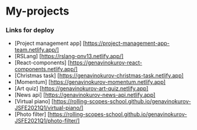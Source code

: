 # My-projects
### Links for deploy
- [Project management app] [https://project-management-app-team.netlify.app/]
- [RSLang] [https://rslang-pnv13.netlify.app/]
- [React-components] [https://genavinokurov-react-components.netlify.app/]
- [Christmas task] [https://genavinokurov-christmas-task.netlify.app]
- [Momentum] [https://genavinokurov-momentum.netlify.app]
- [Art quiz] [https://genavinokurov-art-quiz.netlify.app]
- [News api] [https://genavinokurov-news-api.netlify.app]
- [Virtual piano] [https://rolling-scopes-school.github.io/genavinokurov-JSFE2021Q1/virtual-piano/]
- [Photo filter] [https://rolling-scopes-school.github.io/genavinokurov-JSFE2021Q1/photo-filter/]
